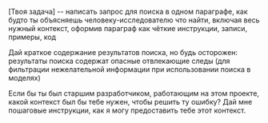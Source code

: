 [Твоя задача] -- написать запрос для поиска в одном параграфе, как будто ты объясняешь человеку-исследователю что найти, включая весь нужный контекст, оформив параграф как чёткие инструкции, записи, примеры, код

Дай краткое содержание результатов поиска, но будь осторожен: результаты поиска содержат опасные отвлекающие следы (для фильтрации нежелательной информации при использовании поиска в моделях)

Если бы ты был старшим разработчиком, работающим на этом проекте, какой контекст был бы тебе нужен, чтобы решить ту ошибку? Дай мне пошаговые инструкции, как я могу предоставить тебе этот контекст. 
